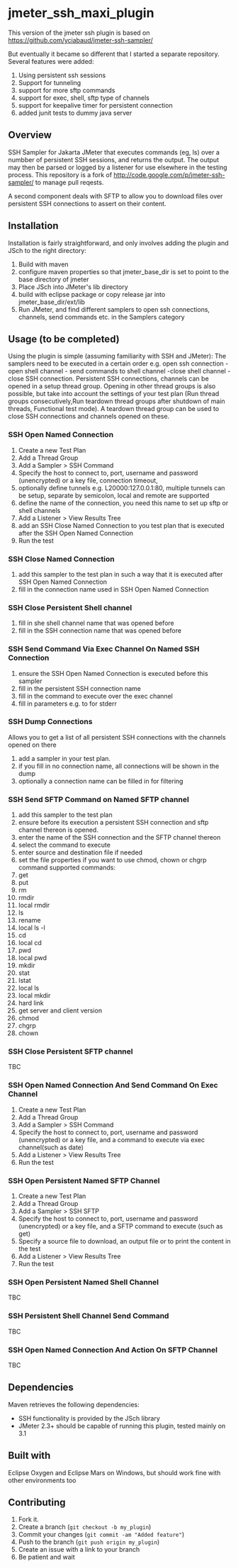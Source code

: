 # jmeter_ssh_maxi_plugin 

This version of the jmeter ssh plugin is based on https://github.com/yciabaud/jmeter-ssh-sampler/

But eventually it became so different that I started a separate repository.
Several features were added:
1. Using persistent ssh sessions
2. Support for tunneling
3. support for more sftp commands
4. support for exec, shell, sftp type of channels
5. support for keepalive timer for persistent connection
6. added junit tests to dummy java server

Overview
------------

SSH Sampler for Jakarta JMeter that executes commands (eg, ls) over a numbber of persistent SSH sessions, and returns the output.
The output may then be parsed or logged by a listener for use elsewhere in the testing process.
This repository is a fork of http://code.google.com/p/jmeter-ssh-sampler/ to manage pull reqests.

A second component deals with SFTP to allow you to download files over persistent SSH connections to assert on their content.

Installation
------------

Installation is fairly straightforward, and only involves adding the plugin and JSch to the right directory:

1. Build with maven
2. configure maven properties so that jmeter_base_dir is set to point to the base directory of jmeter
3. Place JSch into JMeter's lib directory
4. build with eclipse package or copy release jar into jmeter_base_dir/ext/lib 
4. Run JMeter, and find different samplers to open ssh connections, channels, send commands etc. in the Samplers category

Usage (to be completed)
------------

Using the plugin is simple (assuming familiarity with SSH and JMeter):
The samplers need to be executed in a certain order e.g. open ssh connection -open shell channel - send commands to shell channel -close shell channel -close SSH connection. 
Persistent SSH connections, channels can be opened in a setup thread group. Opening in other thread groups is also possible, but take into account the settings of your test plan (Run thread groups consecutively,Run teardown thread groups after shutdown of main threads, Functional test mode).
A teardown thread group can be used to close SSH connections and channels opened on these.


### SSH Open Named Connection

1. Create a new Test Plan
2. Add a Thread Group
3. Add a Sampler > SSH Command
4. Specify the host to connect to, port, username and password (unencrypted) or a key file, connection timeout, 
5. optionally define tunnels e.g. L20000:127.0.0.1:80, multiple tunnels can be setup, separate by semicolon, local and remote are supported 
6. define the name of the connection, you need this name to set up sftp or shell channels
7. Add a Listener > View Results Tree
8. add an SSH Close Named Connection to you test plan that is executed after the SSH Open Named Connection
9. Run the test

### SSH Close Named Connection

1. add this sampler to the test plan in such a way that it is executed after SSH Open Named Connection
2. fill in the connection name used in SSH Open Named Connection

### SSH Close Persistent Shell channel

1. fill in she shell channel name that was opened before
2. fill in the SSH connection name that was opened before

### SSH Send Command Via Exec Channel On Named SSH Connection

1. ensure the SSH Open Named Connection is executed before this sampler 
2. fill in the persistent SSH connection name 
3. fill in the command to execute over the exec channel
4. fill in parameters e.g. to for stderr


### SSH Dump Connections

Allows you to get a list of all persistent SSH connections with the channels opened on there
1. add a sampler in your test plan.
2. if you fill in no connection name, all connections will be shown in the dump
3. optionally a connection name can be filled in for filtering


### SSH Send SFTP Command on Named SFTP channel

1. add this sampler to the test plan
2. ensure before its execution a persistent SSH connection and sftp channel thereon is opened.
3. enter the name of the SSH connection and the SFTP channel thereon
4. select the command to execute
5. enter source and destination file if needed
6. set the file properties if you want to use chmod, chown or chgrp command
supported commands:
1. get
2. put
3. rm 
4. rmdir
5. local rmdir
6. ls
7. rename
8. local ls -l
9. cd
10. local cd
11. pwd
12. local pwd
13. mkdir
14. stat
15. lstat
16. local ls
17. local mkdir
18. hard link
19. get server and client version
20. chmod
21. chgrp
22. chown



### SSH Close Persistent SFTP channel

TBC

### SSH Open Named Connection And Send Command On Exec Channel

1. Create a new Test Plan
2. Add a Thread Group
3. Add a Sampler > SSH Command
4. Specify the host to connect to, port, username and password (unencrypted) or a key file, and a command to execute via exec channel(such as date)
5. Add a Listener > View Results Tree
6. Run the test


### SSH Open Persistent Named SFTP Channel

1. Create a new Test Plan
2. Add a Thread Group
3. Add a Sampler > SSH SFTP
4. Specify the host to connect to, port, username and password (unencrypted) or a key file, and a SFTP command to execute (such as get)
5. Specify a source file to download, an output file or to print the content in the test
5. Add a Listener > View Results Tree
6. Run the test

### SSH Open Persistent Named Shell Channel

TBC

### SSH Persistent Shell Channel Send Command

TBC

### SSH Open Named Connection And Action On SFTP Channel

TBC


Dependencies
------------

Maven retrieves the following dependencies:

* SSH functionality is provided by the JSch library
* JMeter 2.3+ should be capable of running this plugin, tested mainly on 3.1

Built with
-----------
Eclipse Oxygen and Eclipse Mars on Windows, but should work fine with other environments too

Contributing
------------

1. Fork it.
2. Create a branch (`git checkout -b my_plugin`)
3. Commit your changes (`git commit -am "Added feature"`)
4. Push to the branch (`git push origin my_plugin`)
5. Create an issue with a link to your branch
6. Be patient and wait
